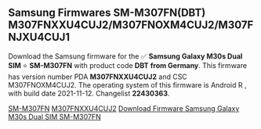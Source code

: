 <h2>Samsung Firmwares SM-M307FN(DBT) M307FNXXU4CUJ2/M307FNOXM4CUJ2/M307FNJXU4CUJ1</h2>
Download the Samsung firmware for the ✅ <strong>Samsung Galaxy M30s Dual SIM </strong> ⭐ <strong>SM-M307FN</strong> with product code <strong>DBT</strong> <strong> from Germany</strong>. This firmware has version number PDA <strong>M307FNXXU4CUJ2</strong> and CSC M307FNOXM4CUJ2. The operating system of this firmware is Android R , with build date 2021-11-12. Changelist <strong>22430363</strong>.


[SM-M307FN](https://samfirm.shop/samsung/model/SM-M307FN)
[M307FNXXU4CUJ2](https://samfirm.shop/samsung/pda/M307FNXXU4CUJ2)
[Download Firmware Samsung Galaxy M30s Dual SIM SM-M307FN](https://samfirm.shop/samsung/firmware/474177)
